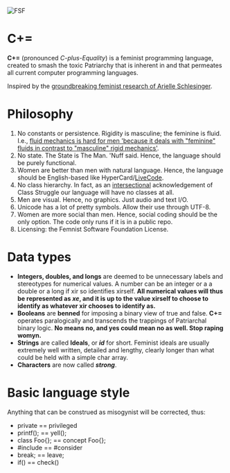   ![FSF](http://i.imgur.com/ROyOJCP.jpg)

C+=
===============

**C+=** (pronounced *C-plus-Equality*) is a feminist programming language, created to smash the toxic Patriarchy that is inherent in and that permeates all current computer programming languages.

Inspired by the [groundbreaking feminist research of Arielle Schlesinger](http://www.hastac.org/blogs/ari-schlesinger/2013/11/26/feminism-and-programming-languages).

Philosophy
==========

1. No constants or persistence. Rigidity is masculine; the feminine is fluid. I.e., [fluid mechanics is hard for men 'because it deals with "feminine" fluids in contrast to "masculine" rigid mechanics'](https://en.wikipedia.org/wiki/Luce_Irigaray).
2. No state. The State is The Man. 'Nuff said. Hence, the language should be purely functional.
3. Women are better than men with natural language. Hence, the language should be English-based like HyperCard/[LiveCode](https://en.wikipedia.org/wiki/LiveCode#Examples).
4. No class hierarchy. In fact, as an [intersectional](http://geekfeminism.wikia.com/wiki/Intersectionality) acknowledgement of Class Struggle our language will have no classes at all.
5. Men are visual. Hence, no graphics. Just audio and text I/O.
6. Unicode has a lot of pretty symbols. Allow their use through UTF-8.
7. Women are more social than men. Hence, social coding should be the only option. The code only runs if it is in a public repo.
8. Licensing: the Femnist Software Foundation License.

Data types
==========

* **Integers, doubles, and longs** are deemed to be unnecessary labels and stereotypes for numerical values.  A number can be an integer or a a double or a long if xir so identifies xirself.  **All numerical values will thus be represented as _xe_, and it is up to the value xirself to choose to identify as whatever xir chooses to identify as.**
* **Booleans** are __benned__ for imposing a binary view of true and false.  **C+=** operates paralogically and transcends the trappings of Patriarchal binary logic.  **No means no, and yes could mean no as well.  Stop raping womyn.**
* **Strings** are called **Ideals**, or **_id_** for short.  Feminist ideals are usually extremely well written, detailed and lengthy, clearly longer than what could be held with a simple char array.
* **Characters** are now called **_strong_**.

Basic language style
====================

Anything that can be construed as misogynist will be corrected, thus:

* private == privileged
* printf(); == yell();
* class Foo{}; == concept Foo{};
* #include == #consider
* break; == leave;
* if() == check()


